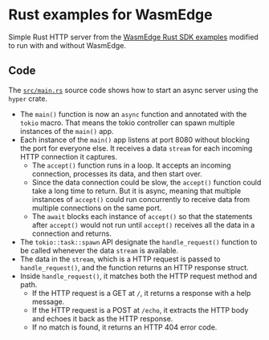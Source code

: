 # Rust examples for WasmEdge

Simple Rust HTTP server from the [WasmEdge Rust SDK examples](https://github.com/second-state/wasmedge-rustsdk-examples) modified to run with and without WasmEdge.

## Code

The [`src/main.rs`](with-wasm/src/main.rs) source code shows how to start an async server using the `hyper` crate.

* The `main()` function is now an `async` function and annotated with the `tokio` macro. That means the tokio controller can spawn multiple instances of the `main()` app.
* Each instance of the `main()` app listens at port 8080 without blocking the port for everyone else. It receives a data `stream` for each incoming HTTP connection it captures.
  * The `accept()` function runs in a loop. It accepts an incoming connection, processes its data, and then start over.
  * Since the data connection could be slow, the `accept()` function could take a long time to return. But it is async, meaning that multiple instances of `accept()` could run concurrently to receive data from multiple connections on the same port.
  * The `await` blocks each instance of `accept()` so that the statements after `accept()` would not run until `accept()` receives all the data in a connection and returns.
* The `tokio::task::spawn` API designate the `handle_request()` function to be called whenever the data `stream` is available.
* The data in the `stream`, which is a HTTP request is passed to `handle_request()`, and the function returns an HTTP response struct.
* Inside `handle_request()`, it matches both the HTTP request method and path.
  * If the HTTP request is a GET at `/`, it returns a response with a help message.
  * If the HTTP request is a POST at `/echo`, it extracts the HTTP body and echoes it back as the HTTP response.
  * If no match is found, it returns an HTTP 404 error code.
